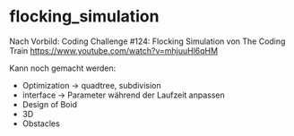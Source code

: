 # flocking_simulation

Nach Vorbild:
Coding Challenge #124: Flocking Simulation von The Coding Train
https://www.youtube.com/watch?v=mhjuuHl6qHM

Kann noch gemacht werden:
 - Optimization -> quadtree, subdivision
 - interface -> Parameter während der Laufzeit anpassen
 - Design of Boid
 - 3D
 - Obstacles
 